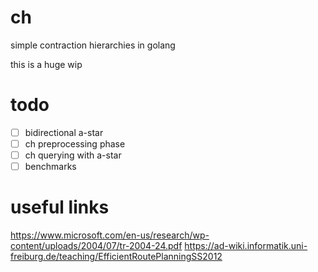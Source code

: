 # ch
simple contraction hierarchies in golang

this is a huge wip

# todo
- [ ] bidirectional a-star
- [ ] ch preprocessing phase
- [ ] ch querying with a-star
- [ ] benchmarks

# useful links
https://www.microsoft.com/en-us/research/wp-content/uploads/2004/07/tr-2004-24.pdf
https://ad-wiki.informatik.uni-freiburg.de/teaching/EfficientRoutePlanningSS2012
